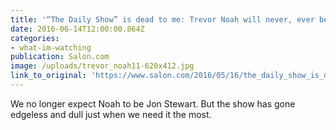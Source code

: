 ```yaml
---
title: '“The Daily Show” is dead to me: Trevor Noah will never, ever be good at his job'
date: 2016-06-14T12:00:00.864Z
categories: 
- what-im-watching
publication: Salon.com
image: /uploads/trevor_noah11-620x412.jpg
link_to_original: 'https://www.salon.com/2016/05/16/the_daily_show_is_dead_to_me_trevor_noah_will_never_ever_be_good_at_his_job_also_thanks_a_lot_for_donald_trump/'
---
```



We no longer expect Noah to be Jon Stewart. But the show has gone edgeless and dull just when we need it the most.